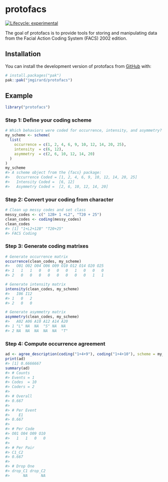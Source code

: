 
<!-- README.md is generated from README.Rmd. Please edit that file -->

# protofacs

<!-- badges: start -->

[![Lifecycle:
experimental](https://img.shields.io/badge/lifecycle-experimental-orange.svg)](https://lifecycle.r-lib.org/articles/stages.html#experimental)
<!-- badges: end -->

The goal of protofacs is to provide tools for storing and manipulating
data from the Facial Action Coding System (FACS) 2002 edition.

## Installation

You can install the development version of protofacs from
[GitHub](https://github.com/) with:

``` r
# install.packages("pak")
pak::pak("jmgirard/protofacs")
```

## Example

``` r
library("protofacs")
```

### Step 1: Define your coding scheme

``` r
# Which behaviors were coded for occurrence, intensity, and asymmetry?
my_scheme <- scheme(
  list(
    occurrence = c(1, 2, 4, 6, 9, 10, 12, 14, 20, 25),
    intensity  = c(6, 12),
    asymmetry  = c(2, 6, 10, 12, 14, 20)
  )
)
my_scheme
#> A scheme object from the {facs} package:
#>   Occurrence Coded = [1, 2, 4, 6, 9, 10, 12, 14, 20, 25]
#>   Intensity Coded =  [6, 12]
#>   Asymmetry Coded =  [2, 6, 10, 12, 14, 20]
```

### Step 2: Convert your coding from character

``` r
# Clean up messy codes and set class
messy_codes <- c(" 12B+ 1 +L2", "T20 + 25")
clean_codes <- coding(messy_codes)
clean_codes
#> [1] "1+L2+12B" "T20+25"  
#> FACS Coding
```

### Step 3: Generate coding matrixes

``` r
# Generate occurrence matrix
occurrence(clean_codes, my_scheme)
#>   O01 O02 O04 O06 O09 O10 O12 O14 O20 O25
#> 1   1   1   0   0   0   0   1   0   0   0
#> 2   0   0   0   0   0   0   0   0   1   1

# Generate intensity matrix
intensity(clean_codes, my_scheme)
#>   I06 I12
#> 1   0   2
#> 2   0   0

# Generate asymmetry matrix
asymmetry(clean_codes, my_scheme)
#>   A02 A06 A10 A12 A14 A20
#> 1 "L" NA  NA  "S" NA  NA 
#> 2 NA  NA  NA  NA  NA  "T"
```

### Step 4: Compute occurrence agreement

``` r
ad <- agree_description(coding("1+4+9"), coding("1+4+10"), scheme = my_scheme)
print(ad)
#> [1] 0.6666667
summary(ad)
#> # Counts
#> Events = 1
#> Codes  = 10
#> Coders = 2
#> 
#> # Overall
#> 0.667
#> 
#> # Per Event
#>    E1 
#> 0.667 
#> 
#> # Per Code
#> O01 O04 O09 O10 
#>   1   1   0   0 
#> 
#> # Per Pair
#> C1_C2 
#> 0.667 
#> 
#> # Drop One
#> drop_C1 drop_C2 
#>      NA      NA
```

